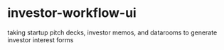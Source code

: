 # investor-workflow-ui
taking startup pitch decks, investor memos, and datarooms to generate investor interest forms
